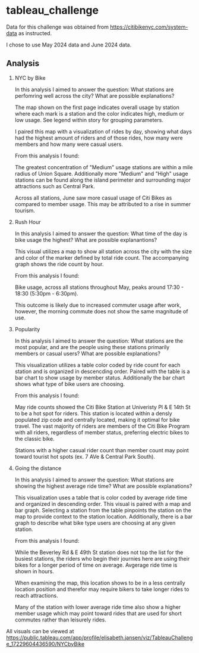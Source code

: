 # tableau_challenge


Data for this challenge was obtained from https://citibikenyc.com/system-data as instructed. 

I chose to use May 2024 data and June 2024 data. 

## Analysis 

1. NYC by Bike

    In this analysis I aimed to answer the question: What stations are perfomring well across the city? What are possible explanations? 

    The map shown on the first page indicates overall usage by station where each mark is a station and the color indicates high, medium or low usage. See legend within story for grouping parameters. 

    I paired this map with a visualization of rides by day, showing what days had the highest amount of riders and of those rides, how many were members and how many were casual users. 

    From this analysis I found: 

    The greatest concentration of "Medium" usage stations are within a mile radius of Union Square. Additionally more "Medium" and "High" usage stations can be found along the island perimeter and surrounding major attractions such as Central Park. 

    Across all stations, June saw more casual usage of Citi Bikes as compared to member usage. This may be attributed to a rise in summer tourism.

2. Rush Hour

    In this analysis I aimed to answer the question: What time of the day is bike usage the highest? What are possible explanantions? 

    This visual utilizes a map to show all station across the city with the size and color of the marker defined by total ride count.        The accompanying graph shows the ride count by hour. 

    From this analysis I found: 

    Bike usage, across all stations throughout May, peaks around 17:30 - 18:30 (5:30pm - 6:30pm). 

    This outcome is likely due to increased commuter usage after work, however, the morning commute does not show the same magnitude of       use.

3. Popularity

    In this analysis I aimed to answer the question: What stations are the most popular, and are the people using these stations primarily members or casual users? What are possible explanations?

    This visualization utilizes a table color coded by ride count for each station and is organized in descencding order. Paired with the table is a bar chart to show usage by member status. Additionally the bar chart shows what type of bike users are choosing. 

    From this analysis I found: 

    May ride counts showed the Citi Bike Station at Univeristy Pl & E 14th St to be a hot spot for riders. This station is located within a densly populated zip code and centrally located, making it optimal for bike travel. The vast majority of riders are members of the Citi Bike Program with all riders, regardless of member status, preferring electric bikes to the classic bike. 

    Stations with a higher casual rider count than member count may point toward tourist hot spots (ex. 7 AVe & Central Park South).

4. Going the distance 

    In this analysis I aimed to answer the question: What stations are showing the highest average ride time? What are possible explanations? 

    This visualization uses a table that is color coded by average ride time and organized in descending order. This visual is paired with a map and bar graph. Selecting a station from the table pinpoints the station on the map to provide context to the station location. Additionally, there is a bar graph to describe what bike type users are choosing at any given station. 

    From this analysis I found: 

    While the Beverley Rd & E 49th St station does not top the list for the busiest stations, the riders who begin their journies here are using their bikes for a longer period of time on average. Avgerage ride time is shown in hours. 

    When examining the map, this location shows to be in a less centrally location position and therefor may require bikers to take longer rides to reach attractions. 

    Many of the station with lower average ride time also show a higher member usage which may point toward rides that are used for short commutes rather than leisurely rides. 


All visuals can be viewed at https://public.tableau.com/app/profile/elisabeth.jansen/viz/TableauChallenge_17229604436590/NYCbyBike 
